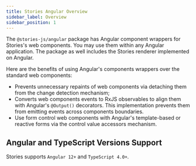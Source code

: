 ```yaml
---
title: Stories Angular Overview
sidebar_label: Overview
sidebar_position: 1
---
```


The `@stories-js/angular` package has Angular component wrappers for Stories's web components. You may use them within any Angular application. The package as well includes the Stories renderer implemented on Angular.

Here are the benefits of using Angular's components wrappers over the standard web components:
- Prevents unnecessary repaints of web components via detaching them from the change detection mechanism;
- Converts web components events to RxJS observables to align them with Angular's `@Output()` decorators. This implementation prevents them from emitting events across components boundaries.
- Use form control web components with Angular's template-based or reactive forms via the control value accessors mechanism.

## Angular and TypeScript Versions Support

Stories supports `Angular 12+` and `TypeScript 4.0+`.